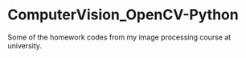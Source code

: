 # ComputerVision_OpenCV-Python
Some of the homework codes from my image processing course at university.
